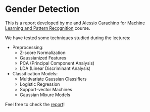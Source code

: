 # Gender Detection

This is a report developed by me and [Alessio Carachino](https://github.com/CarachinoAlessio) for [Machine Learning and Pattern Recognition](https://didattica.polito.it/pls/portal30/gap.pkg_guide.viewGap?p_cod_ins=01URTOV&p_a_acc=2022&p_header=S&p_lang=&multi=N) course.

We have tested some techniques studied during the lectures:
* Preprocessing:
  * Z-score Normalization
  * Gaussianized Features
  * PCA (Principal Component Analysis)
  * LDA (Linear Discriminant Analysis)
* Classification Models:
  * Multivariate Gaussian Classifiers
  * Logistic Regression
  * Support-vector Machines
  * Gaussian Mixure Models

Feel free to check the [report](https://github.com/Peipi98/Gender_Detection/blob/main/Gender_Detection.pdf)!

